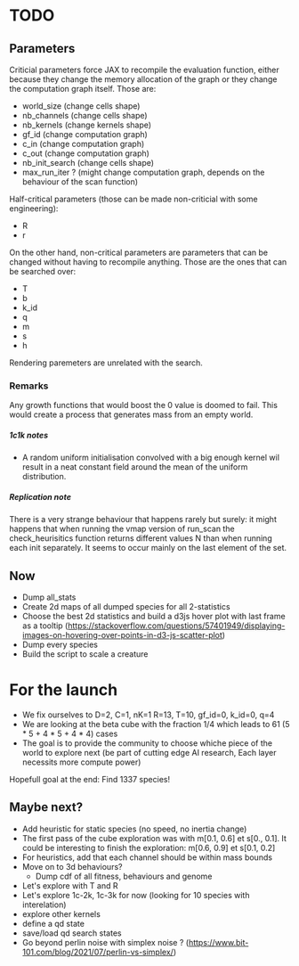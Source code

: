 # TODO 

## Parameters
Criticial parameters force JAX to recompile the evaluation function, either because they change the memory allocation of the graph or they change the computation graph itself. Those are:
- world_size        (change cells shape)
- nb_channels       (change cells shape)
- nb_kernels        (change kernels shape)
- gf_id             (change computation graph)
- c_in              (change computation graph)
- c_out             (change computation graph)
- nb_init_search    (change cells shape)
- max_run_iter ?    (might change computation graph, depends on the behaviour of the scan function)

Half-critical parameters (those can be made non-criticial with some engineering):
- R
- r

On the other hand, non-critical parameters are parameters that can be changed without having to recompile anything. Those are the ones that can be searched over:
- T
- b
- k_id
- q
- m
- s
- h

Rendering paremeters are unrelated with the search.

### Remarks
Any growth functions that would boost the 0 value is doomed to fail. This would create a process that generates mass from an empty world.

##### 1c1k notes
- A random uniform initialisation convolved with a big enough kernel wil result in a neat constant field around the mean of the uniform distribution.

##### Replication note
There is a very strange behaviour that happens rarely but surely: it might happens that when running the vmap version of run_scan the check_heurisitics function returns different values N than when running each init separately.
It seems to occur mainly on the last element of the set.

## Now
- Dump all_stats
- Create 2d maps of all dumped species for all 2-statistics
- Choose the best 2d statistics and build a d3js hover plot with last frame as a tooltip (https://stackoverflow.com/questions/57401949/displaying-images-on-hovering-over-points-in-d3-js-scatter-plot)
- Dump every species
- Build the script to scale a creature

# For the launch
- We fix ourselves to D=2, C=1, nK=1 R=13, T=10, gf_id=0, k_id=0, q=4
- We are looking at the beta cube with the fraction 1/4 which leads to 61 (5 * 5 + 4 * 5 + 4 * 4) cases
- The goal is to provide the community to choose whiche piece of the world to explore next (be part of cutting edge AI research, Each layer necessits more compute power)

Hopefull goal at the end: Find 1337 species!

## Maybe next?
- Add heuristic for static species (no speed, no inertia change)
- The first pass of the cube exploration was with m[0.1, 0.6] et s[0., 0.1]. It could be interesting to finish the exploration: m[0.6, 0.9] et s[0.1, 0.2]
- For heuristics, add that each channel should be within mass bounds
- Move on to 3d behaviours? 
    - Dump cdf of all fitness, behaviours and genome
- Let's explore with T and R
- Let's explore 1c-2k, 1c-3k for now (looking for 10 species with interelation)
- explore other kernels
- define a qd state
- save/load qd search states
-  Go beyond perlin noise with simplex noise ? (https://www.bit-101.com/blog/2021/07/perlin-vs-simplex/)
